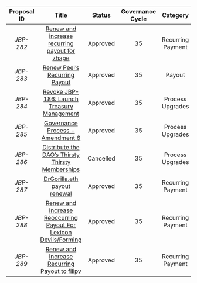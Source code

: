 | Proposal ID | Title | Status | Governance Cycle | Category | Discussion Thread | Data Backup | Voting | Total Votes | For | Against |
| :--: | :--: | :--: | :--: | :--: | :--: | :--: | :--: | :--: | :--: | :--: |
| _JBP-282_ | [Renew and increase recurring payout for zhape](/GC35/JBP-282.md) | Approved | 35 | Recurring Payment | [Discord](https://discord.com/channels/775859454780244028/873248745771372584/1037762918810386472) | [IPFS](https://gateway.pinata.cloud/ipfs/QmdhUeVs4bAFCHzHSBwQiaPQB37eXMJuWGRKM6fFXWc3Un) | [Snapshot](https://juicetool.xyz/snapshot/jbdao.eth/proposal/0xd1b22f172cf2e1699918ddf9625953ced016a033e2733cb1a1033b0f8ce896c9) | 81 | 174.3M | 33.9k |
| _JBP-283_ | [Renew Peel’s Recurring Payout](/GC35/JBP-283.md) | Approved | 35 | Payout | [Discord](https://discord.com/channels/775859454780244028/873248745771372584/1037857057199640628) | [IPFS](https://gateway.pinata.cloud/ipfs/QmTMhbp1SZHhjqpTaS8UF9zro3dBaRy69XDEoV2j2sGzhU) | [Snapshot](https://juicetool.xyz/snapshot/jbdao.eth/proposal/0xc006996516d3bc405b055cbad5decd6776236c9fffbea2cdf934cee63827d913) | 81 | 93.5M | 37.9M |
| _JBP-284_ | [Revoke JBP-186: Launch Treasury Management](/GC35/JBP-284.md) | Approved | 35 | Process Upgrades | [Discord](https://discord.com/channels/775859454780244028/873248745771372584/1037776889537904700) | [IPFS](https://gateway.pinata.cloud/ipfs/QmZ358oXUmMbcCbKj2TL6M9p774oTFY5kqBes4sKMgAE2S) | [Snapshot](https://juicetool.xyz/snapshot/jbdao.eth/proposal/0x97c53018287a63f88c4905b52ddd55ad0833e25311d3b0b226989e37abdcdeb9) | 85 | 138.0M | 103.5k |
| _JBP-285_ | [Governance Process - Amendment 6](/GC35/JBP-285.md) | Approved | 35 | Process Upgrades | [Discord](https://discord.com/channels/775859454780244028/873248745771372584/1037776890095738890) | [IPFS](https://gateway.pinata.cloud/ipfs/QmexQza3b3QNi8B2Hsb82pZvJDuRtz97L47qmVTs8SCLEw) | [Snapshot](https://juicetool.xyz/snapshot/jbdao.eth/proposal/0xf3c825994d186fd4b63d8b60dec39ccf21cb9dfeff3f99d707dfab997901052e) | 76 | 116.1M | 2.1k |
| _JBP-286_ | [Distribute the DAO’s Thirsty Thirsty Memberships](/GC35/JBP-286.md) | Cancelled | 35 | Process Upgrades | [Discord](https://discord.com/channels/775859454780244028/873248745771372584/1037776890489995386) | [IPFS](https://gateway.pinata.cloud/ipfs/QmfPovtaS1B6ehHkUYUVNS5JaSdFio3wwhGrdWVW6hBe74) | [Snapshot](https://juicetool.xyz/snapshot/jbdao.eth/proposal/0x91563a522c8cdccab5fd1c9d2f6f1908b05153693eba93aa96bb2f58790123d8) | 77 | 72.6M | 2.1k |
| _JBP-287_ | [DrGorilla.eth payout renewal](/GC35/JBP-287.md) | Approved | 35 | Recurring Payment | [Discord](https://discord.com/channels/775859454780244028/873248745771372584/1038057677047210024) | [IPFS](https://gateway.pinata.cloud/ipfs/QmZtHLubiFNbhvRPhoooLB8nKsA9vYXws8yrLuK1dmEK1i) | [Snapshot](https://juicetool.xyz/snapshot/jbdao.eth/proposal/0xbce7f01a05be287adca62597976532d70c0d535c2cf3ca3fe1bffc9914e19c27) | 85 | 129.8M | 0 |
| _JBP-288_ | [Renew and Increase Reoccurring Payout For Lexicon Devils/Forming](/GC35/JBP-288.md) | Approved | 35 | Recurring Payment | [Discord](https://discord.com/channels/775859454780244028/873248745771372584/1038195366836838600) | [IPFS](https://gateway.pinata.cloud/ipfs/QmZtFYNyPoDss2pYopuCcY8Dy4RMGLtfsH9fhNsd4x578W) | [Snapshot](https://juicetool.xyz/snapshot/jbdao.eth/proposal/0x3fa58be41b9eea772d066fec0c419503ef6d778d6ccc2d9393cc895d24e4d3d5) | 81 | 95.1M | 14.0M |
| _JBP-289_ | [Renew and Increase Recurring Payout to filipv](/GC35/JBP-289.md) | Approved | 35 | Recurring Payment | [Discord](https://discord.com/channels/775859454780244028/873248745771372584/1038240325472366612) | [IPFS](https://gateway.pinata.cloud/ipfs/QmdbbVtcsP5T3TTUHx17b3fdcDC1FC3XxD6Ua6zbR8wRgs) | [Snapshot](https://juicetool.xyz/snapshot/jbdao.eth/proposal/0x30483f1c3943cf9db561d5d6c7c4955db6d0f30c6e5b036628632082f270b363) | 93 | 162.7M | 37.7 |